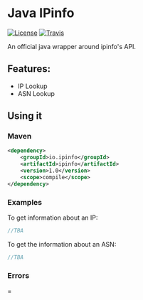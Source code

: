 # Java IPinfo
[![License](http://img.shields.io/:license-apache-blue.svg)](LICENSE)
[![Travis](https://travis-ci.com/ipinfo/java-ipinfo.svg?branch=master&style=flat-square)](https://travis-ci.com/ipinfo/java-ipinfo)

An official java wrapper around ipinfo's API.

## Features:
- IP Lookup
- ASN Lookup


## Using it

### Maven

```xml
<dependency>
    <groupId>io.ipinfo</groupId>
    <artifactId>ipinfo</artifactId>
    <version>1.0</version>
    <scope>compile</scope>
</dependency>
```

### Examples

To get information about an IP:

````java
//TBA
````

To get the information about an ASN:

````java
//TBA
````

### Errors

=
